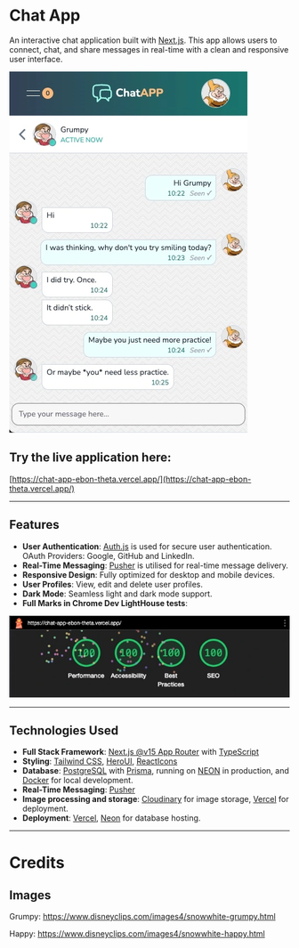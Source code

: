 # Chat App

An interactive chat application built with [Next.js](https://nextjs.org). This app allows users to connect, chat, and share messages in real-time with a clean and responsive user interface.

![Chat image](src/assets/chat-page.webp)


## Try the live application here:
[https://chat-app-ebon-theta.vercel.app/](https://chat-app-ebon-theta.vercel.app/)

---

## Features

- **User Authentication**: [Auth.js](https://authjs.dev) is used for secure user authentication. OAuth Providers: Google, GitHub and LinkedIn.
- **Real-Time Messaging**: [Pusher](https://pusher.com) is utilised for real-time message delivery.
- **Responsive Design**: Fully optimized for desktop and mobile devices.
- **User Profiles**: View, edit and delete user profiles.
- **Dark Mode**: Seamless light and dark mode support.
- **Full Marks in Chrome Dev LightHouse tests**:

![Lighthouse](readme-images/Lighthouse.webp)

---

## Technologies Used

- **Full Stack Framework**: [Next.js @v15 App Router](https://nextjs.org) with [TypeScript](https://www.typescriptlang.org)
- **Styling**: [Tailwind CSS](https://tailwindcss.com), [HeroUI](https://heroui.com), [ReactIcons](https://react-icons.github.io/react-icons/)
- **Database**: [PostgreSQL](https://www.postgresql.org) with [Prisma](https://www.prisma.io), running on [NEON](https://neon.tech) in production, and [Docker](https://www.docker.com) for local development.
- **Real-Time Messaging**: [Pusher](https://pusher.com)
- **Image processing and storage**: [Cloudinary](https://cloudinary.com) for image storage, [Vercel](https://vercel.com) for deployment.
- **Deployment**: [Vercel](https://vercel.com), [Neon](https://neon.tech) for database hosting.

---


# Credits 

## Images

Grumpy: https://www.disneyclips.com/images4/snowwhite-grumpy.html

Happy: https://www.disneyclips.com/images4/snowwhite-happy.html


